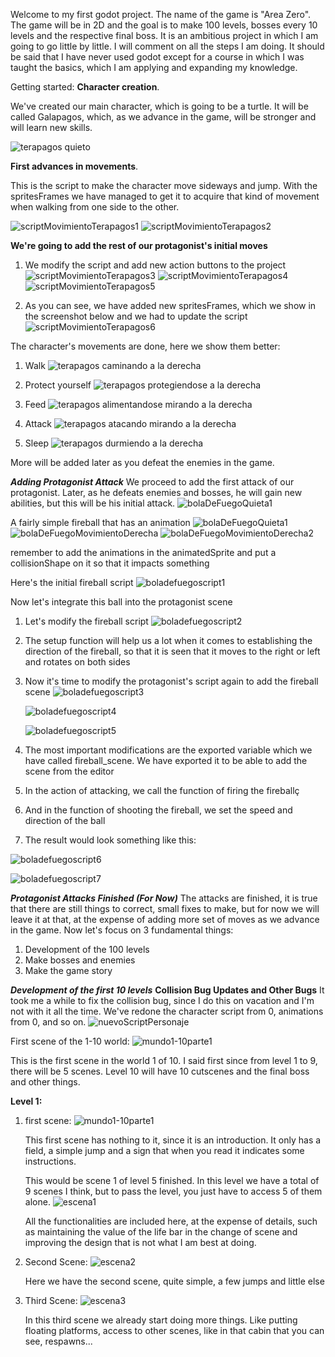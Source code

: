 Welcome to my first godot project. The name of the game is "Area Zero". The game will be in 2D and the goal is to make 100 levels,
bosses every 10 levels and the respective final boss.
It is an ambitious project in which I am going to go little by little.
I will comment on all the steps I am doing. It should be said that I have never used godot except for a course in which I was taught the basics, which I am applying and expanding my knowledge.

Getting started:
**Character creation**.

We've created our main character, which is going to be a turtle. It will be called Galapagos, which, as we advance in the game, will be stronger and will learn new skills.

![terapagos quieto](https://github.com/CristianRMN/Zero-Area/assets/172594866/0e445a6b-3b82-4f09-9b0b-11385372af9f)


**First advances in movements**.

This is the script to make the character move sideways and jump. With the spritesFrames we have managed to get it to acquire that kind of movement when walking from one side to the other.

![scriptMovimientoTerapagos1](https://github.com/CristianRMN/Zero-Area/assets/172594866/065ea9cf-e12c-4d6e-aec6-46721fcca020)
![scriptMovimientoTerapagos2](https://github.com/CristianRMN/Zero-Area/assets/172594866/6561145d-b53d-4775-ac53-cd713739d5c6)

**We're going to add the rest of our protagonist's initial moves**
1. We modify the script and add new action buttons to the project
   ![scriptMovimientoTerapagos3](https://github.com/CristianRMN/Zero-Area/assets/172594866/2691f35f-962d-4451-99ea-9654c3106738) 
   ![scriptMovimientoTerapagos4](https://github.com/CristianRMN/Zero-Area/assets/172594866/31d3e50c-35f9-4d10-afd8-a1de3fade28a)
   ![scriptMovimientoTerapagos5](https://github.com/CristianRMN/Zero-Area/assets/172594866/50a4daa6-ada4-4cd6-b050-e90cf6ed8b9d)

2. As you can see, we have added new spritesFrames, which we show in the screenshot below and we had to update the script
   ![scriptMovimientoTerapagos6](https://github.com/CristianRMN/Zero-Area/assets/172594866/cd9c3b78-136a-46bb-9530-0cbda78f21a1)

The character's movements are done, here we show them better:

1. Walk
![terapagos caminando a la derecha](https://github.com/CristianRMN/Zero-Area/assets/172594866/b20071c0-c655-4150-86d5-c88303e4c9ee)

2. Protect yourself
![terapagos protegiendose a la derecha](https://github.com/CristianRMN/Zero-Area/assets/172594866/119f093e-79a4-4141-9bfc-91af325133e1)

3. Feed
![terapagos alimentandose mirando a la derecha](https://github.com/CristianRMN/Zero-Area/assets/172594866/e6f786d5-214c-4773-b9c8-240e5fb35a6b)

4. Attack
![terapagos atacando mirando a la derecha](https://github.com/CristianRMN/Zero-Area/assets/172594866/de40a322-cb9d-4814-9139-808125af75ae)

5. Sleep
![terapagos durmiendo a la derecha](https://github.com/CristianRMN/Zero-Area/assets/172594866/8b842c31-5a58-40c2-ad91-f890859a5a13)

More will be added later as you defeat the enemies in the game.

***Adding Protagonist Attack***
We proceed to add the first attack of our protagonist. Later, as he defeats enemies and bosses, he will gain new abilities, but this will be his initial attack.
![bolaDeFuegoQuieta1](https://github.com/CristianRMN/Zero-Area/assets/172594866/4732d3b4-50db-4ab4-8f40-ea179d83b095)

A fairly simple fireball that has an animation
![bolaDeFuegoQuieta1](https://github.com/CristianRMN/Zero-Area/assets/172594866/85cc0d13-e649-4959-83e6-87f6cd37fa0a)
![bolaDeFuegoMovimientoDerecha](https://github.com/CristianRMN/Zero-Area/assets/172594866/92b63da7-3326-48eb-92f5-2b8b7fbe161c)
![bolaDeFuegoMovimientoDerecha2](https://github.com/CristianRMN/Zero-Area/assets/172594866/79813c93-3a00-4837-ab2d-2264b30c4076)

remember to add the animations in the animatedSprite and put a collisionShape on it so that it impacts something


Here's the initial fireball script
![boladefuegoscript1](https://github.com/CristianRMN/Zero-Area/assets/172594866/bd8aa9fc-8487-475b-be6d-8123c1121857)


Now let's integrate this ball into the protagonist scene
1. Let's modify the fireball script
![boladefuegoscript2](https://github.com/CristianRMN/Zero-Area/assets/172594866/95c2c401-2f00-4d2b-bba4-908318b55792)

2. The setup function will help us a lot when it comes to establishing the direction of the fireball, so that it is seen that it moves to the right or left and rotates on both sides
3. Now it's time to modify the protagonist's script again to add the fireball scene
   ![boladefuegoscript3](https://github.com/CristianRMN/Zero-Area/assets/172594866/2bbef6bb-521d-4459-8e35-6237d55ead45)

   ![boladefuegoscript4](https://github.com/CristianRMN/Zero-Area/assets/172594866/45c97202-3f83-4e92-8685-f8936298386d)

   ![boladefuegoscript5](https://github.com/CristianRMN/Zero-Area/assets/172594866/cc03dcda-0631-4ead-b490-c585f46b127e)

4. The most important modifications are the exported variable which we have called fireball_scene. We have exported it to be able to add the scene from the editor
5. In the action of attacking, we call the function of firing the fireballç
6. And in the function of shooting the fireball, we set the speed and direction of the ball
7. The result would look something like this:

![boladefuegoscript6](https://github.com/CristianRMN/Zero-Area/assets/172594866/e30f8746-a617-4008-bf53-08185c52a6a7)

![boladefuegoscript7](https://github.com/CristianRMN/Zero-Area/assets/172594866/93f30850-0408-41c4-9944-b33d9e0371b7)

***Protagonist Attacks Finished (For Now)***
The attacks are finished, it is true that there are still things to correct, small fixes to make, but for now we will leave it at that, at the expense of adding more set of moves as we advance in the game. Now let's focus on 3 fundamental things:

1. Development of the 100 levels
2. Make bosses and enemies
3. Make the game story

***Development of the first 10 levels***
**Collision Bug Updates and Other Bugs**
It took me a while to fix the collision bug, since I do this on vacation and I'm not with it all the time.
We've redone the character script from 0, animations from 0, and so on. 
![nuevoScriptPersonaje](https://github.com/CristianRMN/Zero-Area/assets/172594866/34a7b59c-3d0f-4ee8-820d-b4a486c2bd5b)


First scene of the 1-10 world:
![mundo1-10parte1](https://github.com/CristianRMN/Zero-Area/assets/172594866/6156fbdd-1cd0-4249-b968-650c5fa443e3)

This is the first scene in the world 1 of 10. I said first since from level 1 to 9, there will be 5 scenes. 
Level 10 will have 10 cutscenes and the final boss and other things.

**Level 1:**
1. first scene:
   ![mundo1-10parte1](https://github.com/CristianRMN/Zero-Area/assets/172594866/6156fbdd-1cd0-4249-b968-650c5fa443e3)

   This first scene has nothing to it, since it is an introduction.
   It only has a field, a simple jump and a sign that when you read it indicates some instructions.

   This would be scene 1 of level 5 finished. In this level we have a total of 9 scenes I think,
    but to pass the level, you just have to access 5 of them alone.
   ![escena1](https://github.com/user-attachments/assets/8b0d18fd-ca21-4539-9a64-378dd78468c2)

   All the functionalities are included here, at the expense of details, such as maintaining the value
   of the life bar in the change of scene and improving the design that is not what I am best at doing.

2. Second Scene:
   ![escena2](https://github.com/user-attachments/assets/428bf8ad-8a6c-462b-a580-ba908ea38fde)

   Here we have the second scene, quite simple, a few jumps and little else

3. Third Scene:
   ![escena3](https://github.com/user-attachments/assets/53b79fdc-c9e2-4474-a95b-b4e69031f54f)

   In this third scene we already start doing more things. Like putting floating platforms,
    access to other scenes, like in that cabin that you can see, respawns...





   
